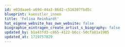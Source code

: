 ```yaml
---
id: e03daae6-a69d-44a3-86d2-c516307fbd5c
blueprint: kuenstler_innen
title: 'Felina Reinhardt'
hat_eigene_website_has_own_website: false
biographie_eintragen_create_artist_s_biography: false
updated_by: b1a43fd3-c865-4122-b6cc-50cfa81a1985
updated_at: 1719757829
---
```

